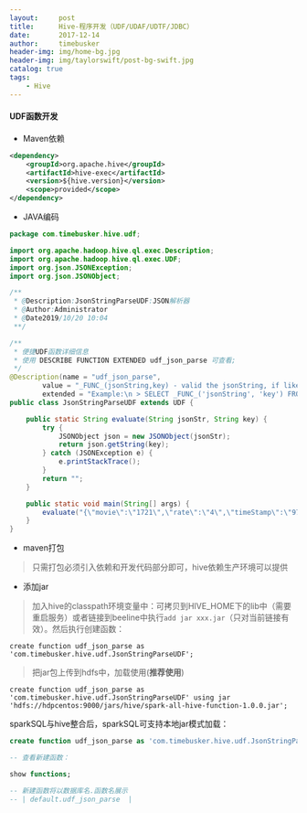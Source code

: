 ```yaml
---
layout:     post
title:      Hive-程序开发（UDF/UDAF/UDTF/JDBC）
date:       2017-12-14
author:     timebusker
header-img: img/home-bg.jpg
header-img: img/taylorswift/post-bg-swift.jpg
catalog: true
tags:
    - Hive
---
```

#### UDF函数开发

- Maven依赖

```xml
<dependency>
    <groupId>org.apache.hive</groupId>
    <artifactId>hive-exec</artifactId>
    <version>${hive.version}</version>
    <scope>provided</scope>
</dependency>
```

- JAVA编码

```java
package com.timebusker.hive.udf;

import org.apache.hadoop.hive.ql.exec.Description;
import org.apache.hadoop.hive.ql.exec.UDF;
import org.json.JSONException;
import org.json.JSONObject;

/**
 * @Description:JsonStringParseUDF:JSON解析器
 * @Author:Administrator
 * @Date2019/10/20 10:04
 **/

/**
 * 便捷UDF函数详细信息
 * 使用 DESCRIBE FUNCTION EXTENDED udf_json_parse 可查看;
 */
@Description(name = "udf_json_parse",
        value = "_FUNC_(jsonString,key) - valid the jsonString, if like return 1 else return 0",
        extended = "Example:\n > SELECT _FUNC_('jsonString', 'key') FROM src LIMIT 1; \n  'value'")
public class JsonStringParseUDF extends UDF {

    public static String evaluate(String jsonStr, String key) {
        try {
            JSONObject json = new JSONObject(jsonStr);
            return json.getString(key);
        } catch (JSONException e) {
            e.printStackTrace();
        }
        return "";
    }

    public static void main(String[] args) {
        evaluate("{\"movie\":\"1721\",\"rate\":\"4\",\"timeStamp\":\"978300055\",\"uid\":\"1\"}", "movie");
    }
}
```

- maven打包

> 只需打包必须引入依赖和开发代码部分即可，hive依赖生产环境可以提供

- 添加jar

> 加入hive的classpath环境变量中：可拷贝到HIVE_HOME下的lib中（需要重启服务）或者链接到beeline中执行`add jar xxx.jar`（只对当前链接有效）。然后执行创建函数：

```
create function udf_json_parse as 'com.timebusker.hive.udf.JsonStringParseUDF';
```

> 把jar包上传到hdfs中，加载使用(**推荐使用**)

```
create function udf_json_parse as 'com.timebusker.hive.udf.JsonStringParseUDF' using jar 'hdfs://hdpcentos:9000/jars/hive/spark-all-hive-function-1.0.0.jar';
```

sparkSQL与hive整合后，sparkSQL可支持本地jar模式加载：

```sql
create function udf_json_parse as 'com.timebusker.hive.udf.JsonStringParseUDF' using jar 'file:///root/spark-all-hive-function-1.0.0.jar';

-- 查看新建函数：

show functions;

-- 新建函数将以数据库名.函数名展示
-- | default.udf_json_parse  |
```
